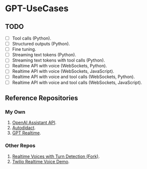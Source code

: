 # GPT-UseCases

## TODO

- [ ] Tool calls (Python).
- [ ] Structured outputs (Python).
- [ ] Fine tuning.
- [ ] Streaming text tokens (Python).
- [ ] Streaming text tokens with tool calls (Python).
- [ ] Realtime API with voice (WebSockets, Python).
- [ ] Realtime API with voice (WebSockets, JavaScript).
- [ ] Realtime API with voice and tool calls (WebSockets, Python).
- [ ] Realtime API with voice and tool calls (WebSockets, JavaScript).

## Reference Repositories

### My Own

1. [OpenAI Assistant API](https://github.com/darren277/openai_assistant).
2. [Autodidact](https://github.com/darren277/autodidact).
3. [GPT Realtime](https://github.com/darren277/gpt-realtime).

### Other Repos

1. [Realtime Voices with Turn Detection (Fork)](https://github.com/darren277/openai-realtime-api).
2. [Twilio Realtime Voice Demo](https://github.com/openai/openai-realtime-twilio-demo).
